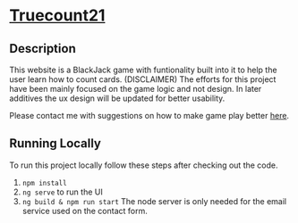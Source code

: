 # [Truecount21](https://www.truecount21.com/home)

## Description
This website is a BlackJack game with funtionality built into it to help the user learn how to count cards.
(DISCLAIMER) The efforts for this project have been mainly focused on the game logic and not design. In later additives the ux design will be updated for better usability. 

Please contact me with suggestions on how to make game play better [here](https://www.truecount21.com/contact). 

## Running Locally
To run this project locally follow these steps after checking out the code. 
1. `npm install`
2. `ng serve` to run the UI
3. `ng build & npm run start` The node server is only needed for the email service used on the contact form. 

